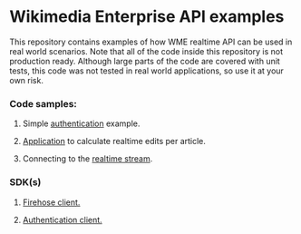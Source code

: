 # Wikimedia Enterprise API examples

This repository contains examples of how WME realtime API can be used in real world scenarios. Note that all of the code inside this repository is not production ready. Although large parts of the code are covered with unit tests, this code was not tested in real world applications, so use it at your own risk.


### Code samples:

1. Simple [authentication](example/auth/) example.

1. [Application](example/edits/) to calculate realtime edits per article.

1. Connecting to the [realtime stream](example/firehose/).


### SDK(s)

1. [Firehose client.](pkg/firehose/)

1. [Authentication client.](pkg/auth/)
